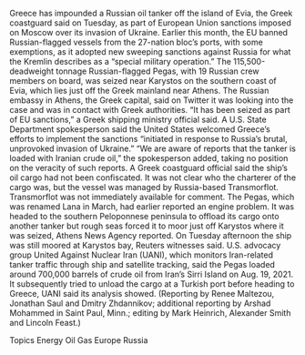 Greece has impounded a Russian oil tanker off the island of Evia, the Greek coastguard said on Tuesday, as part of European Union sanctions imposed on Moscow over its invasion of Ukraine.
Earlier this month, the EU banned Russian-flagged vessels from the 27-nation bloc’s ports, with some exemptions, as it adopted new sweeping sanctions against Russia for what the Kremlin describes as a “special military operation.”
The 115,500-deadweight tonnage Russian-flagged Pegas, with 19 Russian crew members on board, was seized near Karystos on the southern coast of Evia, which lies just off the Greek mainland near Athens.
The Russian embassy in Athens, the Greek capital, said on Twitter it was looking into the case and was in contact with Greek authorities.
“It has been seized as part of EU sanctions,” a Greek shipping ministry official said.
A U.S. State Department spokesperson said the United States welcomed Greece’s efforts to implement the sanctions “initiated in response to Russia’s brutal, unprovoked invasion of Ukraine.”
“We are aware of reports that the tanker is loaded with Iranian crude oil,” the spokesperson added, taking no position on the veracity of such reports.
A Greek coastguard official said the ship’s oil cargo had not been confiscated. It was not clear who the charterer of the cargo was, but the vessel was managed by Russia-based Transmorflot.
Transmorflot was not immediately available for comment.
The Pegas, which was renamed Lana in March, had earlier reported an engine problem. It was headed to the southern Peloponnese peninsula to offload its cargo onto another tanker but rough seas forced it to moor just off Karystos where it was seized, Athens News Agency reported.
On Tuesday afternoon the ship was still moored at Karystos bay, Reuters witnesses said.
U.S. advocacy group United Against Nuclear Iran (UANI), which monitors Iran-related tanker traffic through ship and satellite tracking, said the Pegas loaded around 700,000 barrels of crude oil from Iran’s Sirri Island on Aug. 19, 2021.
It subsequently tried to unload the cargo at a Turkish port before heading to Greece, UANI said its analysis showed.
(Reporting by Renee Maltezou, Jonathan Saul and Dmitry Zhdannikov; additional reporting by Arshad Mohammed in Saint Paul, Minn.; editing by Mark Heinrich, Alexander Smith and Lincoln Feast.)

Topics
Energy
Oil Gas
Europe
Russia
